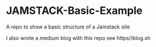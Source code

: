 # JAMSTACK-Basic-Example
A repo to show a basic structure of a Jamstack site

I also wrote a medium blog with this repo see https//blog.sh

